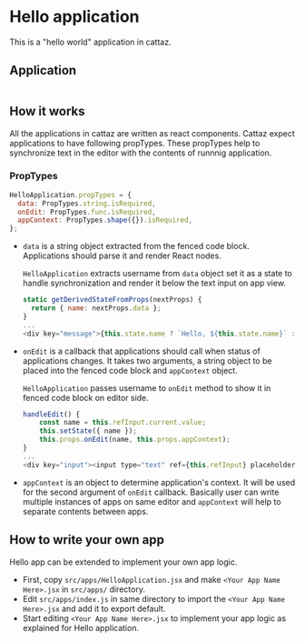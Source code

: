 # Hello application

This is a "hello world" application in cattaz.

## Application

```hello
```

## How it works

All the applications in cattaz are written as react components.
Cattaz expect applications to have following propTypes. These propTypes help to synchronize text in the editor with the contents of runnnig application.

### PropTypes

```js
HelloApplication.propTypes = {
  data: PropTypes.string.isRequired,
  onEdit: PropTypes.func.isRequired,
  appContext: PropTypes.shape({}).isRequired,
};
```

* `data` is a string object extracted from the fenced code block. Applications should parse it and render React nodes.

  `HelloApplication` extracts username from `data` object set it as a state to handle synchronization and render it below the text input on app view.

  ```js
  static getDerivedStateFromProps(nextProps) {
    return { name: nextProps.data };
  }
  ...
  <div key="message">{this.state.name ? `Hello, ${this.state.name}` : 'Input your name'}</div>
  ```

* `onEdit` is a callback that applications should call when status of applications changes. It takes two arguments, a string object to be placed into the fenced code block and `appContext` object.

  `HelloApplication` passes username to `onEdit` method to show it in fenced code block on editor side.

  ```js
  handleEdit() {
      const name = this.refInput.current.value;
      this.setState({ name });
      this.props.onEdit(name, this.props.appContext);
  }
  ...
  <div key="input"><input type="text" ref={this.refInput} placeholder="name" value={this.state.name} onChange={this.handleEdit} /></div>
  ```

* `appContext` is an object to determine application's context. It will be used for the second argument of `onEdit` callback. Basically user can write multiple instances of apps on same editor and `appContext` will help to separate contents between apps.

## How to write your own app

Hello app can be extended to implement your own app logic.

* First, copy `src/apps/HelloApplication.jsx` and make `<Your App Name Here>.jsx` in `src/apps/` directory.
* Edit `src/apps/index.js` in same directory to import the `<Your App Name Here>.jsx` and add it to export default.
* Start editing `<Your App Name Here>.jsx` to implement your app logic as explained for Hello application.
